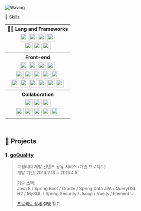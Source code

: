 <!-- Header -->

![Waving](https://capsule-render.vercel.app/api?type=waving&height=200&text=%20안녕하세요%20김건영%20입니다!%20🙇&fontAlign=40&fontAlignY=40&color=gradient)



<!-- Body -->


 <table align="center">                      <!-- 기술스텍 테이블 -->
  
  <!--백엔드-->
  🦾 Skills
  <tr>
   <th>🧑‍💻 Lang and Frameworks </th>
  </tr>
  <tr>
    <td align="center">
     <img src="https://img.shields.io/badge/Java-f3b348?style=flat-square&logo=&logoColor=white" height=25px />
     <img src="https://img.shields.io/badge/SpringBoot-6DB33F?style=flat-square&logo=SpringBoot&logoColor=white" height=25px />
     <img src="https://img.shields.io/badge/Spring Security-6DB33F?style=flat-square&logo=Spring Security&logoColor=white" height=25px />
     <img src="https://img.shields.io/badge/JWT-97979A?style=flat-square&logo=&logoColor=white" height=25px />
     <br/>
     <img src="https://img.shields.io/badge/Docker-2496ED?style=flat-square&logo=Docker&logoColor=white" height=25px />
     <img src="https://img.shields.io/badge/Amazon EC2-FF9900?style=flat-square&logo=Amazon EC2&logoColor=white" height=25px />
     <img src="https://img.shields.io/badge/IntelliJ-000000?style=flat-square&logo=intellijidea&logoColor=white" height=25px />
    </td>
  </tr>

  
  <!--프론트엔드-->
  <tr>       
   <th >
    Front-end
   </th>
  </tr>
  <tr>
    <td align="center">
     <img src="https://img.shields.io/badge/JavaScript-F7DF1E?style=flat-square&logo=JavaScript&logoColor=white" height=25px />
     <img src="https://img.shields.io/badge/TypeScript-3178C6?style=flat-square&logo=TypeScript&logoColor=white" height=25px />
     <img src="https://img.shields.io/badge/React-61DAFB?style=flat-square&logo=React&logoColor=white" height=25px />
     <img src="https://img.shields.io/badge/Recoil-f3b348?style=flat-square&logo=Recoil&logoColor=white" height=25px />
     <br/>
     <img src="https://img.shields.io/badge/HTML-E34F26?style=flat-square&logo=HTML5&logoColor=white" height=25px />
     <img src="https://img.shields.io/badge/CSS3-1572B6?style=flat-square&logo=CSS3&logoColor=white" height=25px />
     <img src="https://img.shields.io/badge/Sass-CC6699?style=flat-square&logo=Sass&logoColor=white" height=25px />
     <img src="https://img.shields.io/badge/styled_components-DB7093?style=flat-square&logo=styled-components&logoColor=white" height=25px />
     <img src="https://img.shields.io/badge/Bootstrap-7952B3?style=flat-square&logo=Bootstrap&logoColor=white" height=25px />
     <br/>
     <img src="https://img.shields.io/badge/npm-CB3837?style=flat-square&logo=npm&logoColor=white" height=25px />
     <img src="https://img.shields.io/badge/Yarn-2C8EBB?style=flat-square&logo=Yarn&logoColor=white" height=25px />
     <img src="https://img.shields.io/badge/Git-F05032?style=flat-square&logo=Git&logoColor=white" height=25px />
     <img src="https://img.shields.io/badge/VSCode-007ACC?style=flat-square&logo=Visual Studio Code&logoColor=white" height=25px />
     <img src="https://img.shields.io/badge/Prettier-F7B93E?style=flat-square&logo=Prettier&logoColor=white" height=25px />
     <img src="https://img.shields.io/badge/ESLint-4B32C3?style=flat-square&logo=ESLint&logoColor=white" height=25px />
   </td>
  </tr>

  <!--협업-->  
  <tr>
   <th>
    Collaboration
   </th>
  </tr>
  <tr>
   <td align="center">
     <img src="https://img.shields.io/badge/GitHub-181717?style=flat-square&logo=GitHub&logoColor=white" height=25px />
     <img src="https://img.shields.io/badge/Figma-F24E1E?style=flat-square&logo=Figma&logoColor=white" height=25px />
     <img src="https://img.shields.io/badge/Postman-FF6C37?style=flat-square&logo=Postman&logoColor=white" height=25px />
     <br/>
     <img src="https://img.shields.io/badge/Slack-4A154B?style=flat-square&logo=Slack&logoColor=white" height=25px />
     <img src="https://img.shields.io/badge/Discord-5865F2?style=flat-square&logo=Discord&logoColor=white" height=25px />
     <img src="https://img.shields.io/badge/Notion-000000?style=flat-square&logo=Notion&logoColor=white" height=25px />
     <img src="https://img.shields.io/badge/Trello-0052CC?style=flat-square&logo=Trello&logoColor=white" height=25px />
     <img src="https://img.shields.io/badge/Jira-0052CC?style=flat-square&logo=Jira&logoColor=white" height=25px />
    </td>
  </tr>
</table>

</br>

## :pushpin: Projects
### 1. [goQuality](https://github.com/Integerous/goQuality)
>고퀄리티 개발 컨텐츠 공유 서비스 (개인 프로젝트)  
>개발 기간: 2019.2.18 ~ 2019.4.5  
>  
>기술 스택:  
>Java 8 / Spring Boot / Gradle / Spring Data JPA / QueryDSL  
>H2 / MySQL / Spring Security / Jsoup / Vue.js / Element U  
>  
>[프로젝트 상세 설명](https://github.com/Integerous/goQuality) 참고

